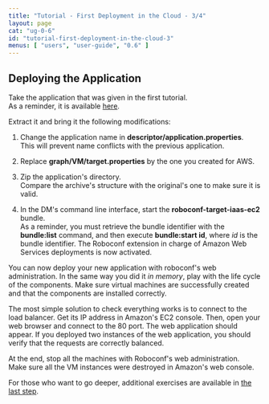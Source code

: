 ```yaml
---
title: "Tutorial - First Deployment in the Cloud - 3/4"
layout: page
cat: "ug-0-6"
id: "tutorial-first-deployment-in-the-cloud-3"
menus: [ "users", "user-guide", "0.6" ]
---
```


## Deploying the Application

Take the application that was given in the first tutorial.  
As a reminder, it is available [here](https://bintray.com/artifact/download/roboconf/roboconf-tutorial-samples/lamp-webapp-bash-0.6.0-1.0.zip).

Extract it and bring it the following modifications:

1. Change the application name in **descriptor/application.properties**.  
This will prevent name conflicts with the previous application.

2. Replace **graph/VM/target.properties** by the one you created for AWS.

3. Zip the application's directory.  
Compare the archive's structure with the original's one to make sure it is valid.

4. In the DM's command line interface, start the **roboconf-target-iaas-ec2** bundle.  
As a reminder, you must retrieve the bundle identifier with the **bundle:list** command, and then execute
**bundle:start id**, where *id* is the bundle identifier. The Roboconf extension in charge of Amazon Web Services
deployments is now activated.

You can now deploy your new application with roboconf's web administration.
In the same way you did it *in memory*, play with the life cycle of the components. Make sure virtual machines
are successfully created and that the components are installed correctly.

The most simple solution to check everything works is to connect to the load balancer. Get its IP address in Amazon's EC2 console.
Then, open your web browser and connect to the 80 port. The web application should appear. If you deployed two instances of the
web application, you should verify that the requests are correctly balanced.

At the end, stop all the machines with Roboconf's web administration.  
Make sure all the VM instances were destroyed in Amazon's web console.

For those who want to go deeper, additional exercises are available in [the last step](tutorial-first-deployment-in-the-cloud-4.html).
